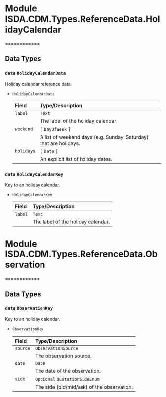 # Module ISDA.CDM.Types.ReferenceData.HolidayCalendar
============



## Data Types

### `data` `HolidayCalendarData`

  Holiday calendar reference data.
* `HolidayCalendarData`

  | Field      | Type/Description |
  | :--------- | :----------------
  | `label`    | `Text`
  |            | The label of the holiday calendar.
  | `weekend`  | `[` `DayOfWeek` `]`
  |            | A list of weekend days (e.g. Sunday, Saturday) that are holidays.
  | `holidays` | `[` `Date` `]`
  |            | An explicit list of holiday dates.

### `data` `HolidayCalendarKey`

  Key to an holiday calendar.
* `HolidayCalendarKey`

  | Field   | Type/Description |
  | :------ | :----------------
  | `label` | `Text`
  |         | The label of the holiday calendar.



# Module ISDA.CDM.Types.ReferenceData.Observation
============



## Data Types

### `data` `ObservationKey`

  Key to an holiday calendar.
* `ObservationKey`

  | Field    | Type/Description |
  | :------- | :----------------
  | `source` | `ObservationSource`
  |          | The observation source.
  | `date`   | `Date`
  |          | The date of the observation.
  | `side`   | `Optional` `QuotationSideEnum`
  |          | The side (bid/mid/ask) of the observation.



